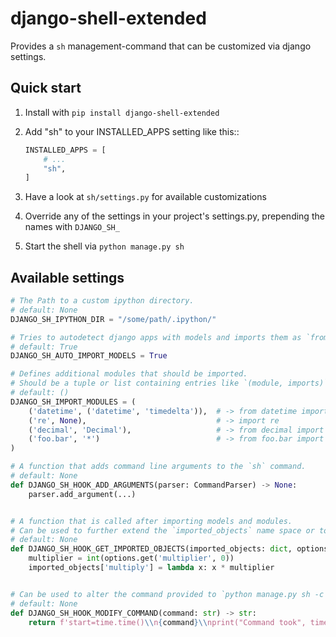 # django-shell-extended

Provides a `sh` management-command that can be customized via django settings.

## Quick start
1. Install with `pip install django-shell-extended`

2. Add "sh" to your INSTALLED_APPS setting like this::
    ```python
    INSTALLED_APPS = [
        # ...
        "sh",
    ]
    ```
3. Have a look at `sh/settings.py` for available customizations

4. Override any of the settings in your project's settings.py, prepending the names with `DJANGO_SH_`

5. Start the shell via `python manage.py sh`

## Available settings
```python
# The Path to a custom ipython directory.
# default: None
DJANGO_SH_IPYTHON_DIR = "/some/path/.ipython/"

# Tries to autodetect django apps with models and imports them as `from my_app.models import *`
# default: True
DJANGO_SH_AUTO_IMPORT_MODELS = True

# Defines additional modules that should be imported.
# Should be a tuple or list containing entries like `(module, imports)`.
# default: ()
DJANGO_SH_IMPORT_MODULES = (
    ('datetime', ('datetime', 'timedelta')),  # -> from datetime import datetime, timedelta
    ('re', None),                             # -> import re
    ('decimal', 'Decimal'),                   # -> from decimal import Decimal
    ('foo.bar', '*')                          # -> from foo.bar import *
)

# A function that adds command line arguments to the `sh` command.
# default: None
def DJANGO_SH_HOOK_ADD_ARGUMENTS(parser: CommandParser) -> None:
    parser.add_argument(...)


# A function that is called after importing models and modules.
# Can be used to further extend the `imported_objects` name space or to check command arguments. Example::
# default: None
def DJANGO_SH_HOOK_GET_IMPORTED_OBJECTS(imported_objects: dict, options: dict) -> None:
    multiplier = int(options.get('multiplier', 0))
    imported_objects['multiply'] = lambda x: x * multiplier


# Can be used to alter the command provided to `python manage.py sh -c '<command>'`
# default: None
def DJANGO_SH_HOOK_MODIFY_COMMAND(command: str) -> str:
    return f'start=time.time()\\n{command}\\nprint("Command took", time.time() - start, "seconds")'
```
